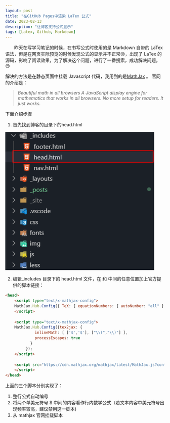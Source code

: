 ```yaml
---
layout: post
title: "在GitHub Pages中渲染 LaTex 公式"
date: 2023-02-13 
description: "让博客支持公式显示"
tags: [Latex, Github, Markdown]
---   
```


　　昨天在写学习笔记的时候，在书写公式时使用的是 Markdown 自带的 LaTex 语法，但是在网页实际预览的时候发现公式的显示并不正常😢，出现了 LaTex 的源码，影响了阅读效果，为了解决这个问题，进行了一番搜索，成功解决问题。😊

解决的方法是在静态页面中挂载 Javascript 代码，我用到的是[MathJax](https://www.mathjax.org/) 。 官网的介绍是：
> *Beautiful math in all browsers A JavaScript display engine for mathematics that works in all browsers. No more setup for readers. It just works.*
>

下面介绍步骤

1. 首先找到博客的目录下的head.html

![在GitHub Pages中渲染 LaTex 公式](../images/posts/article/在%20GitHub%20Pages%20中渲染%20LaTex%20公式.png)

2. 编辑_includes 目录下的 head.html 文件，在 <head> 和 </head> 中间的任意位置加上官方提供的脚本链接：
```html
<head>
    <script type="text/x-mathjax-config">
    MathJax.Hub.Config({ TeX: { equationNumbers: { autoNumber: "all" } } });
    </script>

    <script type="text/x-mathjax-config">
    MathJax.Hub.Config({tex2jax: {
             inlineMath: [ ['$','$'], ["\\(","\\)"] ],
             processEscapes: true
           }
         });
    </script>

    <script src="https://cdn.mathjax.org/mathjax/latest/MathJax.js?config=TeX-AMS-MML_HTMLorMML" type="text/javascript">
    </script>
</head>
```
上面的三个脚本分别实现了：
1. 整行公式自动编号
2. 将两个单美元符号 $ 中间的内容看作行内数学公式（若文本内容中美元符号出现频率较高，建议禁用这一脚本)
3. 从 mathjax 官网挂载脚本

